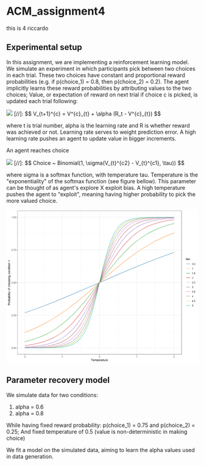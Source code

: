 # ACM_assignment4
this is 4 riccardo

## Experimental setup
In this assignment, we are implementing a reinforcement learning model. 
We simulate an experiment in which participants pick between two choices in each trial. 
These two choices have constant and proportional reward probabilities (e.g. if p(choice_1) = 0.8, then p(choice_2) = 0.2). 
The agent implicitly learns these reward probabilities by attributing values to the two choices;
Value, or expectation of reward on next trial if choice c is picked, is updated each trial following:

<img src="https://render.githubusercontent.com/render/math?math=V_{t+1}^{c} = V^{c}_{t} + \alpha (R_t - V^{c}_{t})">
[//]: $$ V_{t+1}^{c} = V^{c}_{t} + \alpha (R_t - V^{c}_{t}) $$

where t is trial number, alpha is the learning rate and R is whether reward was achieved or not.
Learning rate serves to weight prediction error.
A high learning rate pushes an agent to update value in bigger increments.

An agent reaches choice

<img src="https://render.githubusercontent.com/render/math?math=Choice ~ Binomial(1, \sigma(V_{t}^{c2} - V_{t}^{c1}, \tau))">
[//]: $$ Choice ~ Binomial(1, \sigma(V_{t}^{c2} - V_{t}^{c1}, \tau)) $$

where sigma is a softmax function, with temperature tau. 
Temperature is the "exponentiality" of the softmax function (see figure bellow).
This parameter can be thought of as agent's explore X exploit bias.
A high temperature pushes the agent to "exploit", meaning having higher probability to pick the more valued choice.

![softmax_temp](fig/softmax_vis.png)


## Parameter recovery model
We simulate data for two conditions:  
1) alpha = 0.6  
2) alpha = 0.8

While having fixed reward probability: p(choice_1) = 0.75 and p(choice_2) = 0.25;
And fixed temperature of 0.5 (value is non-deterministic in making choice) 

We fit a model on the simulated data, aiming to learn the alpha values used in data generation.

